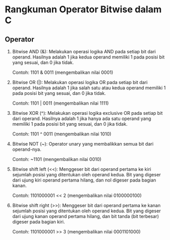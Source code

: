 # Rangkuman Operator Bitwise dalam C

## Operator

1. Bitwise AND (&): Melakukan operasi logika AND pada setiap bit dari operand. Hasilnya adalah 1 jika kedua operand memiliki 1 pada posisi bit yang sesuai, dan 0 jika tidak.

   Contoh:
   1101 & 0011 (mengembalikan nilai 0001)

2. Bitwise OR (|): Melakukan operasi logika OR pada setiap bit dari operand. Hasilnya adalah 1 jika salah satu atau kedua operand memiliki 1 pada posisi bit yang sesuai, dan 0 jika tidak.

   Contoh:
   1101 | 0011 (mengembalikan nilai 1111)

3. Bitwise XOR (^): Melakukan operasi logika exclusive OR pada setiap bit dari operand. Hasilnya adalah 1 jika hanya ada satu operand yang memiliki 1 pada posisi bit yang sesuai, dan 0 jika tidak.

   Contoh:
   1101 ^ 0011 (mengembalikan nilai 1010)

4. Bitwise NOT (~): Operator unary yang membalikkan semua bit dari operand-nya.

   Contoh:
   ~1101 (mengembalikan nilai 0010)

5. Bitwise shift left (<<): Menggeser bit dari operand pertama ke kiri sejumlah posisi yang ditentukan oleh operand kedua. Bit yang digeser dari ujung kiri operand pertama hilang, dan nol digeser pada bagian kanan.

   Contoh:
   1101000001 << 2 (mengembalikan nilai 0100000100)

6. Bitwise shift right (>>): Menggeser bit dari operand pertama ke kanan sejumlah posisi yang ditentukan oleh operand kedua. Bit yang digeser dari ujung kanan operand pertama hilang, dan bit tanda (bit terbesar) digeser pada bagian kiri.

   Contoh:
   1101000001 >> 3 (mengembalikan nilai 0001101000)

